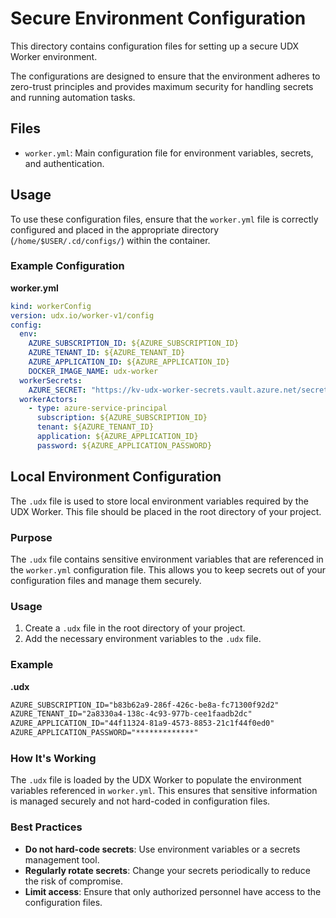 # Secure Environment Configuration

This directory contains configuration files for setting up a secure UDX Worker environment.

The configurations are designed to ensure that the environment adheres to zero-trust principles and provides maximum security for handling secrets and running automation tasks.

## Files

- `worker.yml`: Main configuration file for environment variables, secrets, and authentication.

## Usage

To use these configuration files, ensure that the `worker.yml` file is correctly configured and placed in the appropriate directory (`/home/$USER/.cd/configs/`) within the container.

### Example Configuration

**worker.yml**

```yaml
kind: workerConfig
version: udx.io/worker-v1/config
config:
  env:
    AZURE_SUBSCRIPTION_ID: ${AZURE_SUBSCRIPTION_ID}
    AZURE_TENANT_ID: ${AZURE_TENANT_ID}
    AZURE_APPLICATION_ID: ${AZURE_APPLICATION_ID}
    DOCKER_IMAGE_NAME: udx-worker
  workerSecrets:
    AZURE_SECRET: "https://kv-udx-worker-secrets.vault.azure.net/secrets/udx-worker-secret-one"
  workerActors:
    - type: azure-service-principal
      subscription: ${AZURE_SUBSCRIPTION_ID}
      tenant: ${AZURE_TENANT_ID}
      application: ${AZURE_APPLICATION_ID}
      password: ${AZURE_APPLICATION_PASSWORD}
```

## Local Environment Configuration

The `.udx` file is used to store local environment variables required by the UDX Worker. This file should be placed in the root directory of your project.

### Purpose

The `.udx` file contains sensitive environment variables that are referenced in the `worker.yml` configuration file. This allows you to keep secrets out of your configuration files and manage them securely.

### Usage

1. Create a `.udx` file in the root directory of your project.
2. Add the necessary environment variables to the `.udx` file.

### Example

**.udx**

```txt
AZURE_SUBSCRIPTION_ID="b83b62a9-286f-426c-be8a-fc71300f92d2"
AZURE_TENANT_ID="2a8330a4-138c-4c93-977b-cee1faadb2dc"
AZURE_APPLICATION_ID="44f11324-81a9-4573-8853-21c1f44f0ed0"
AZURE_APPLICATION_PASSWORD="*************"
```

### How It's Working

The `.udx` file is loaded by the UDX Worker to populate the environment variables referenced in `worker.yml`. This ensures that sensitive information is managed securely and not hard-coded in configuration files.

### Best Practices

- **Do not hard-code secrets**: Use environment variables or a secrets management tool.
- **Regularly rotate secrets**: Change your secrets periodically to reduce the risk of compromise.
- **Limit access**: Ensure that only authorized personnel have access to the configuration files.
